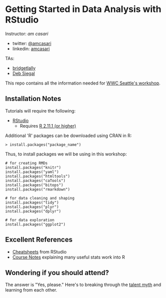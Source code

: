 # Getting Started in Data Analysis with RStudio

Instructor: *am casari*
  - twitter: [@amcasari](https://twitter.com/amcasari)
  - linkedin: [amcasari](https://www.linkedin.com/in/amcasari)
  
TAs:
 - [bridgetlally](https://www.linkedin.com/in/bridgetlally)
 - [Deb Siegal](https://www.linkedin.com/in/deborahlynnsiegel)

This repo contains all the information needed for [WWC Seattle's workshop](http://www.meetup.com/Women-Who-Code-Seattle/events/220649589/).

## Installation Notes

Tutorials will require the following:
- [RStudio](http://www.rstudio.com/products/rstudio/download/)
  - Requires [R 2.11.1 (or higher)](http://cran.rstudio.com/)

Additional 'R' packages can be downloaded using CRAN in R:

```
> install.packages("package_name")
```

Thus, to install packages we will be using in this workshop:

```
# for creating RMDs
install.packages("knitr")
install.packages("yaml")
install.packages("htmltools")
install.packages("caTools")
install.packages("bitops")
install.packages("rmarkdown")

# for data cleaning and shaping
install.packages("tidy")
install.packages("plyr")
install.packages("dplyr")

# for data exploration
install.packages("ggplot2")
```


## Excellent References

- [Cheatsheets](http://www.rstudio.com/resources/cheatsheets/) from RStudio
- [Course Notes](http://people.stat.sfu.ca/~cschwarz/CourseNotes/) explaining many useful stats work into R 

## Wondering if you should attend?

The answer is "Yes, please." Here's to breaking through the [talent myth](https://www.youtube.com/watch?v=hIJdFxYlEKE) and learning from each other.
